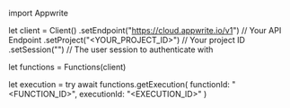 import Appwrite

let client = Client()
    .setEndpoint("https://cloud.appwrite.io/v1") // Your API Endpoint
    .setProject("&lt;YOUR_PROJECT_ID&gt;") // Your project ID
    .setSession("") // The user session to authenticate with

let functions = Functions(client)

let execution = try await functions.getExecution(
    functionId: "<FUNCTION_ID>",
    executionId: "<EXECUTION_ID>"
)

